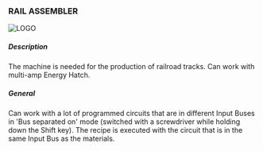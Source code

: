 ### RAIL ASSEMBLER

![LOGO](https://gtimpact.space/media/gregtech/RailAssembler.png)

##### Description

The machine is needed for the production of railroad tracks. Can work with multi-amp Energy Hatch.

##### General

Can work with a lot of programmed circuits that are in different Input Buses in 'Bus separated on' mode (switched with a screwdriver while holding down the Shift key). The recipe is executed with the circuit that is in the same Input Bus as the materials.

